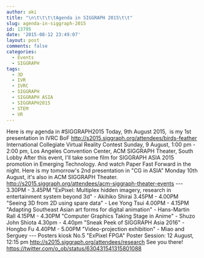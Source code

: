 ```yaml
---
author: aki
title: "\n\t\t\t\tAgenda in SIGGRAPH 2015\t\t"
slug: agenda-in-siggraph-2015
id: 13795
date: '2015-08-12 23:49:07'
layout: post
comments: false
categories:
  - Events
  - SIGGRAPH
tags:
  - 3D
  - IVR
  - IVRC
  - SIGGRAPH
  - SIGGRAPH ASIA
  - SIGGRAPH2015
  - STEM
  - VR
---
```


Here is my agenda in #SIGGRAPH2015 Today, 9th August 2015,  is my 1st presentation in IVRC BoF http://s2015.siggraph.org/attendees/birds-feather International Collegiate Virtual Reality Contest Sunday, 9 August, 1:00 pm - 2:00 pm, Los Angeles Convention Center, ACM SIGGRAPH Theater, South Lobby After this event, I'll take some film for SIGGRAPH ASIA 2015 promotion in Emerging Technology. And watch Paper Fast Forward in the night. Here is my tomorrow's 2nd presentation in "CG in ASIA" Monday 10th August, it's also in ACM SIGGRAPH Theater. http://s2015.siggraph.org/attendees/acm-siggraph-theater-events --- 3.30PM - 3.45PM "ExPixel: Multiplex hidden imagery, research in entertainment system beyond 3d" - Akihiko Shirai 3.45PM - 4.00PM "Seeing 3D from 2D using spare data" - Lee Yong Tsui 4.00PM - 4.15PM "Adapting Southeast Asian art forms for digital animation" - Hans-Martin Rall 4.15PM - 4.30PM "Computer Graphics Taking Stage in Anime" - Shuzo John Shiota 4.30pm - 4.40pm "Sneak Peek of SIGGRAPH Asia 2016" - Hongbo Fu 4.40PM - 5.00PM "Video-projection exhibition" - Miao and Serguey --- Posters kiosk No.5 "ExPixel FPGA" Poster Session: 12 August, 12:15 pm http://s2015.siggraph.org/attendees/research See you there!   https://twitter.com/o_ob/status/630431541315801088